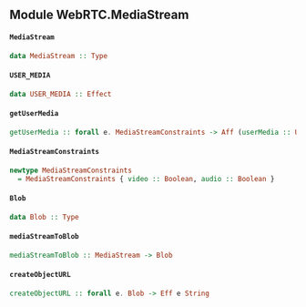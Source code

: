 ## Module WebRTC.MediaStream

#### `MediaStream`

``` purescript
data MediaStream :: Type
```

#### `USER_MEDIA`

``` purescript
data USER_MEDIA :: Effect
```

#### `getUserMedia`

``` purescript
getUserMedia :: forall e. MediaStreamConstraints -> Aff (userMedia :: USER_MEDIA | e) MediaStream
```

#### `MediaStreamConstraints`

``` purescript
newtype MediaStreamConstraints
  = MediaStreamConstraints { video :: Boolean, audio :: Boolean }
```

#### `Blob`

``` purescript
data Blob :: Type
```

#### `mediaStreamToBlob`

``` purescript
mediaStreamToBlob :: MediaStream -> Blob
```

#### `createObjectURL`

``` purescript
createObjectURL :: forall e. Blob -> Eff e String
```


